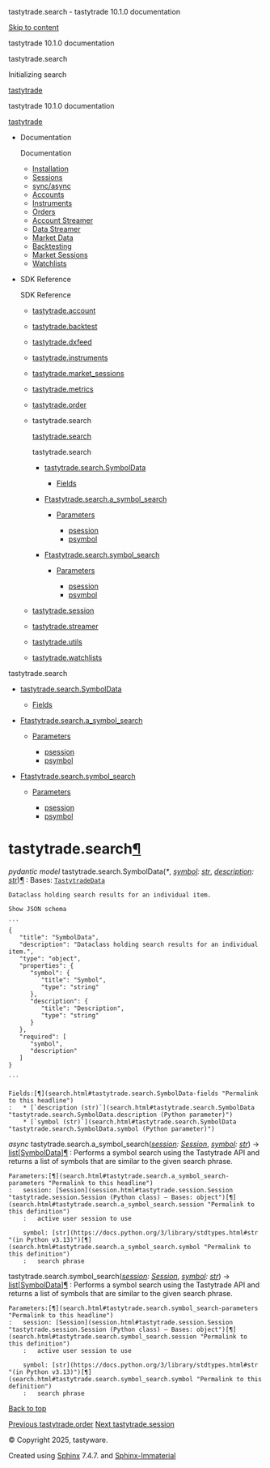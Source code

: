 tastytrade.search - tastytrade 10.1.0 documentation







[Skip to content](search.html#tastytrade.search.SymbolData)

tastytrade 10.1.0 documentation

tastytrade.search






Initializing search

[tastytrade](https://github.com/tastyware/tastytrade "Go to repository")

tastytrade 10.1.0 documentation

[tastytrade](https://github.com/tastyware/tastytrade "Go to repository")

* Documentation




  Documentation
  + [Installation](../installation.html)
  + [Sessions](../sessions.html)
  + [sync/async](../sync-async.html)
  + [Accounts](../accounts.html)
  + [Instruments](../instruments.html)
  + [Orders](../orders.html)
  + [Account Streamer](../account-streamer.html)
  + [Data Streamer](../data-streamer.html)
  + [Market Data](../market-data.html)
  + [Backtesting](../backtest.html)
  + [Market Sessions](../market-sessions.html)
  + [Watchlists](../watchlists.html)
* SDK Reference




  SDK Reference
  + [tastytrade.account](account.html)
  + [tastytrade.backtest](backtesting.html)
  + [tastytrade.dxfeed](dxfeed.html)
  + [tastytrade.instruments](instruments.html)
  + [tastytrade.market\_sessions](market-sessions.html)
  + [tastytrade.metrics](metrics.html)
  + [tastytrade.order](order.html)
  + tastytrade.search

    [tastytrade.search](search.html#)



    tastytrade.search
    - [tastytrade.search.SymbolData](search.html#tastytrade.search.SymbolData)

      * [Fields](search.html#tastytrade.search.SymbolData-fields)
    - [Ftastytrade.search.a\_symbol\_search](search.html#tastytrade.search.a_symbol_search)

      * [Parameters](search.html#tastytrade.search.a_symbol_search-parameters)

        + [psession](search.html#tastytrade.search.a_symbol_search.session)
        + [psymbol](search.html#tastytrade.search.a_symbol_search.symbol)
    - [Ftastytrade.search.symbol\_search](search.html#tastytrade.search.symbol_search)

      * [Parameters](search.html#tastytrade.search.symbol_search-parameters)

        + [psession](search.html#tastytrade.search.symbol_search.session)
        + [psymbol](search.html#tastytrade.search.symbol_search.symbol)
  + [tastytrade.session](session.html)
  + [tastytrade.streamer](streamer.html)
  + [tastytrade.utils](utils.html)
  + [tastytrade.watchlists](watchlists.html)

tastytrade.search

* [tastytrade.search.SymbolData](search.html#tastytrade.search.SymbolData)

  + [Fields](search.html#tastytrade.search.SymbolData-fields)
* [Ftastytrade.search.a\_symbol\_search](search.html#tastytrade.search.a_symbol_search)

  + [Parameters](search.html#tastytrade.search.a_symbol_search-parameters)

    - [psession](search.html#tastytrade.search.a_symbol_search.session)
    - [psymbol](search.html#tastytrade.search.a_symbol_search.symbol)
* [Ftastytrade.search.symbol\_search](search.html#tastytrade.search.symbol_search)

  + [Parameters](search.html#tastytrade.search.symbol_search-parameters)

    - [psession](search.html#tastytrade.search.symbol_search.session)
    - [psymbol](search.html#tastytrade.search.symbol_search.symbol)

# tastytrade.search[¶](search.html#module-tastytrade.search "Link to this heading")

*pydantic model* tastytrade.search.SymbolData(*\**, *[symbol](search.html#tastytrade.search.SymbolData "tastytrade.search.SymbolData.symbol (Python parameter)"): [str](https://docs.python.org/3/library/stdtypes.html#str "(in Python v3.13)")*, *[description](search.html#tastytrade.search.SymbolData "tastytrade.search.SymbolData.description (Python parameter)"): [str](https://docs.python.org/3/library/stdtypes.html#str "(in Python v3.13)")*)[¶](search.html#tastytrade.search.SymbolData "Link to this definition")
:   Bases: [`TastytradeData`](utils.html#tastytrade.utils.TastytradeData "tastytrade.utils.TastytradeData (Python model) — A pydantic dataclass that converts keys from snake case to dasherized and performs type validation and coercion.")

    Dataclass holding search results for an individual item.

    Show JSON schema

    ```
    {
       "title": "SymbolData",
       "description": "Dataclass holding search results for an individual item.",
       "type": "object",
       "properties": {
          "symbol": {
             "title": "Symbol",
             "type": "string"
          },
          "description": {
             "title": "Description",
             "type": "string"
          }
       },
       "required": [
          "symbol",
          "description"
       ]
    }

    ```

    Fields:[¶](search.html#tastytrade.search.SymbolData-fields "Permalink to this headline")
    :   * [`description (str)`](search.html#tastytrade.search.SymbolData "tastytrade.search.SymbolData.description (Python parameter)")
        * [`symbol (str)`](search.html#tastytrade.search.SymbolData "tastytrade.search.SymbolData.symbol (Python parameter)")

*async* tastytrade.search.a\_symbol\_search(*[session](search.html#tastytrade.search.a_symbol_search.session "tastytrade.search.a_symbol_search.session (Python parameter) — active user session to use"): [Session](session.html#tastytrade.session.Session "tastytrade.session.Session (Python class) — Bases: object")*, *[symbol](search.html#tastytrade.search.a_symbol_search.symbol "tastytrade.search.a_symbol_search.symbol (Python parameter) — search phrase"): [str](https://docs.python.org/3/library/stdtypes.html#str "(in Python v3.13)")*) → [list](https://docs.python.org/3/library/stdtypes.html#list "(in Python v3.13)")[[SymbolData](search.html#tastytrade.search.SymbolData "tastytrade.search.SymbolData (Python model) — Bases: TastytradeData")][¶](search.html#tastytrade.search.a_symbol_search "Link to this definition")
:   Performs a symbol search using the Tastytrade API and returns a
    list of symbols that are similar to the given search phrase.

    Parameters:[¶](search.html#tastytrade.search.a_symbol_search-parameters "Permalink to this headline")
    :   session: [Session](session.html#tastytrade.session.Session "tastytrade.session.Session (Python class) — Bases: object")[¶](search.html#tastytrade.search.a_symbol_search.session "Permalink to this definition")
        :   active user session to use

        symbol: [str](https://docs.python.org/3/library/stdtypes.html#str "(in Python v3.13)")[¶](search.html#tastytrade.search.a_symbol_search.symbol "Permalink to this definition")
        :   search phrase

tastytrade.search.symbol\_search(*[session](search.html#tastytrade.search.symbol_search.session "tastytrade.search.symbol_search.session (Python parameter) — active user session to use"): [Session](session.html#tastytrade.session.Session "tastytrade.session.Session (Python class) — Bases: object")*, *[symbol](search.html#tastytrade.search.symbol_search.symbol "tastytrade.search.symbol_search.symbol (Python parameter) — search phrase"): [str](https://docs.python.org/3/library/stdtypes.html#str "(in Python v3.13)")*) → [list](https://docs.python.org/3/library/stdtypes.html#list "(in Python v3.13)")[[SymbolData](search.html#tastytrade.search.SymbolData "tastytrade.search.SymbolData (Python model) — Bases: TastytradeData")][¶](search.html#tastytrade.search.symbol_search "Link to this definition")
:   Performs a symbol search using the Tastytrade API and returns a
    list of symbols that are similar to the given search phrase.

    Parameters:[¶](search.html#tastytrade.search.symbol_search-parameters "Permalink to this headline")
    :   session: [Session](session.html#tastytrade.session.Session "tastytrade.session.Session (Python class) — Bases: object")[¶](search.html#tastytrade.search.symbol_search.session "Permalink to this definition")
        :   active user session to use

        symbol: [str](https://docs.python.org/3/library/stdtypes.html#str "(in Python v3.13)")[¶](search.html#tastytrade.search.symbol_search.symbol "Permalink to this definition")
        :   search phrase

[Back to top](search.html#)


[Previous
tastytrade.order](order.html)
[Next
tastytrade.session](session.html)

© Copyright 2025, tastyware.

Created using
[Sphinx](https://www.sphinx-doc.org/)
7.4.7.
and
[Sphinx-Immaterial](https://github.com/jbms/sphinx-immaterial/)